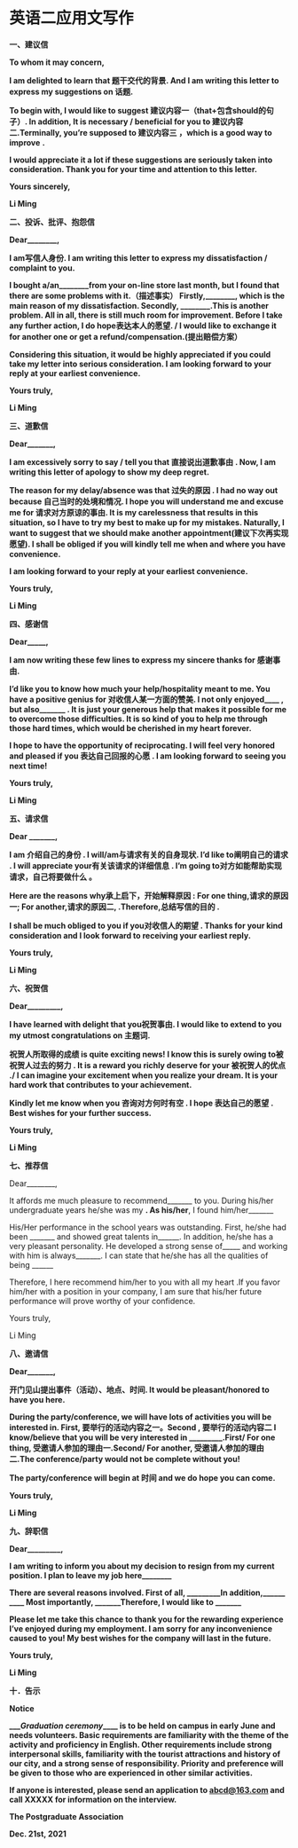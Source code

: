 # 英语二应用文写作

**一、建议信**

**To whom it may concern,**

**I am delighted to learn that 题干交代的背景. And I am writing this letter to express my suggestions on 话题.**

**To begin with, I would like to suggest 建议内容一（that+包含should的句子）. In addition, It is necessary / beneficial for you to 建议内容二.Terminally, you’re supposed to 建议内容三 ，which is a good way to improve** **.**

**I would appreciate it a lot if these suggestions are seriously taken into consideration. Thank you for your time and attention to this letter.**

**Yours sincerely,**

**Li Ming**

**二、投诉、批评、抱怨信**

**Dear__**​**__**​**__**​**__,**

**I am写信人身份. I am writing this letter to express my dissatisfaction / complaint to you.**

**I bought a/an__**​**__**​**__**​**__from your on-line store last month, but I found that there are some problems with it.（描述事实） Firstly,_**​**__**​**__**​**__**​**_, which is the main reason of my dissatisfaction. Secondly, __**​**__**​**__**​**__.This is another problem. All in all, there is still much room for improvement. Before I take any further action, I do hope表达本人的愿望. / I would like to exchange it for another one or get a refund/compensation.(提出赔偿方案）**

**Considering this situation, it would be highly appreciated if you could take my letter into serious consideration. I am looking forward to your reply at your earliest convenience.**

**Yours truly,**

**Li Ming**

**三、道歉信**

**Dear__**​**__**​**__**​**_,**

**I am excessively sorry to say / tell you that 直接说出道歉事由 . Now, I am writing this letter of apology to show my deep regret.**

**The reason for my delay/absence was that 过失的原因 . I had no way out because 自己当时的处境和情况. I hope you will understand me and excuse me for 请求对方原谅的事由. It is my carelessness that results in this situation, so I have to try my best to make up for my mistakes. Naturally, I want to suggest that we should make another appointment(建议下次再实现愿望). I shall be obliged if you will kindly tell me when and where you have convenience.**

**I am looking forward to your reply at your earliest convenience.**

**Yours truly,**

**Li Ming**

**四、感谢信**

**Dear__**​**__**​**_,**

**I am now writing these few lines to express my sincere thanks for 感谢事由.**

**I’d like you to know how much your help/hospitality meant to me. You have a positive genius for 对收信人某一方面的赞美. I not only enjoyed__**​**__ , but also_**​**__**​**__**​**__ . It is just your generous help that makes it possible for me to overcome those difficulties. It is so kind of you to help me through those hard times, which would be cherished in my heart forever.**

**I hope to have the opportunity of reciprocating. I will feel very honored and pleased if you 表达自己回报的心愿 . I am looking forward to seeing you next time!**

**Yours truly,**

**Li Ming**

**五、请求信**

**Dear __**​**__**​**__**​**_,**

**I am 介绍自己的身份 . I will/am与请求有关的自身现状. I’d like to阐明自己的请求 . I will appreciate your有关该请求的详细信息 . I’m going to对方如能帮助实现请求，自己将要做什么 。**

**Here are the reasons why承上启下，开始解释原因 : For one thing,请求的原因一; For another,请求的原因二, .Therefore,总结写信的目的 .**

**I shall be much obliged to you if you对收信人的期望 . Thanks for your kind consideration and I look forward to receiving your earliest reply.**

**Yours truly,**

**Li Ming**

**六、祝贺信**

**Dear__**​**__**​**__**​**__**​**_,**

**I have learned with delight that you祝贺事由. I would like to extend to you my utmost congratulations on 主题词.**

**祝贺人所取得的成绩 is quite exciting news! I know this is surely owing to被祝贺人过去的努力 . It is a reward you richly deserve for your 被祝贺人的优点 ./ I can imagine your excitement when you realize your dream. It is your hard work that contributes to your achievement.**

**Kindly let me know when you 咨询对方何时有空 . I hope 表达自己的愿望 . Best wishes for your further success.**

**Yours truly,**

**Li Ming**

**七、推荐信**

Dear________,

It affords me much pleasure to recommend_______ to you. During his/her undergraduate years he/she was my ______. As his/her______, I found him/her_______

His/Her performance in the school years was outstanding. First, he/she had been _______ and showed great talents in______. In addition, he/she has a very pleasant personality. He developed a strong sense of_____ and working with him is always_______. I can state that he/she has all the qualities of being ______

Therefore, I here recommend him/her to you with all my heart .If you favor him/her with a position in your company, I am sure that his/her future performance will prove worthy of your confidence.

Yours truly,

Li Ming

**八、邀请信**

**Dear__**​**__**​**__**​**_,**

**开门见山提出事件（活动）、地点、时间. It would be pleasant/honored to have you here.**

**During the party/conference, we will have lots of activities you will be interested in. First, 要举行的活动内容之一。Second , 要举行的活动内容二 I know/believe that you will be very interested in __**​**__**​**__**​**__**​**_.First/ For one thing, 受邀请人参加的理由一.Second/ For another, 受邀请人参加的理由二.The conference/party would not be complete without you!**

**The party/conference will begin at 时间 and we do hope you can come.**

**Yours truly,**

**Li Ming**

**九、辞职信**

**Dear__**​**__**​**__**​**__**​**_,**

**I am writing to inform you about my decision to resign from my current position. I plan to leave my job here__**​**__**​**__**​**__**

**There are several reasons involved. First of all, __**​**__**​**__**​**__**​**_In addition,__**​**__**​**__**​**__**​**__ Most importantly, _**​**__**​**__**​**__Therefore, I would like to _**​**__**​**__**​**__**

**Please let me take this chance to thank you for the rewarding experience I’ve enjoyed during my employment. I am sorry for any inconvenience caused to you! My best wishes for the company will last in the future.**

**Yours truly,**

**Li Ming**

**十．告示**

**Notice**

**__**​**__Graduation ceremony_**​**__**​**__ is to be held on campus in early June and needs volunteers. Basic requirements are familiarity with the theme of the activity and proficiency in English. Other requirements include strong interpersonal skills, familiarity with the tourist attractions and history of our city, and a strong sense of responsibility. Priority and preference will be given to those who are experienced in other similar activities.**

**If anyone is interested, please send an application to abcd@163.com and call XXXXX for information on the interview.**

**The Postgraduate Association**

**Dec. 21st, 2021**
